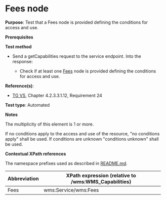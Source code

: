 # Fees node

**Purpose**: Test that a Fees node is provided defining the conditions for access and use.

**Prerequisites**

**Test method**

* Send a getCapabilities request to the service endpoint. Into the response:

  * Check if at least one [Fees](#Fees) node is provided defining the conditions for access and use. 

**Reference(s)**:
* [TG VS](./README.md#ref_TG_VS), Chapter 4.2.3.3.1.12, Requirement 24

**Test type**: Automated

**Notes**

The multiplicity of this element is 1 or more.

If no conditions apply to the access and use of the resource, "no conditions apply" shall be used. If conditions are unknown "conditions unknown" shall be used.

**Contextual XPath references**

The namespace prefixes used as described in [README.md](./README.md#namespaces).

Abbreviation                                               |  XPath expression (relative to /wms:WMS_Capabilities)
---------------------------------------------------------- | -------------------------------------------------------------------------
Fees <a name="Fees"></a> | wms:Service/wms:Fees